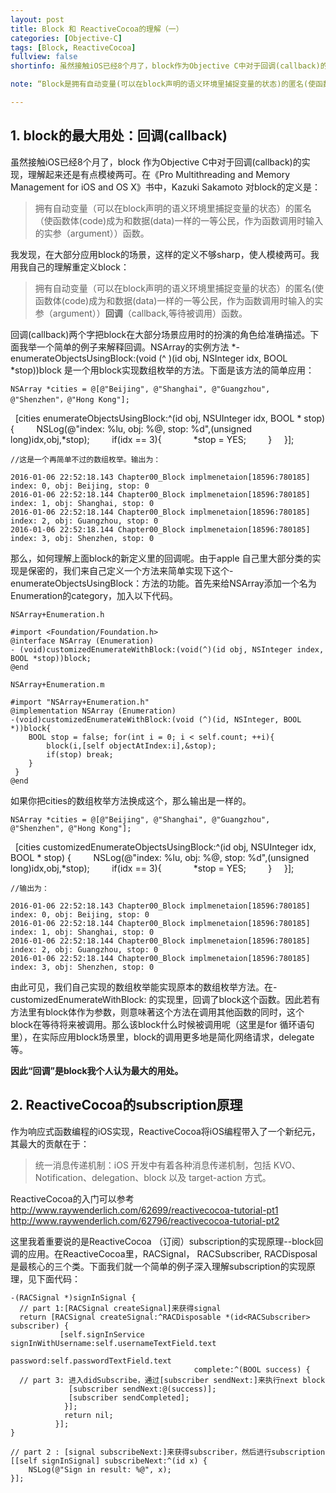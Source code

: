 ```yaml
---
layout: post
title: Block 和 ReactiveCocoa的理解（一）
categories: [Objective-C]
tags: [Block, ReactiveCocoa]
fullview: false
shortinfo: 虽然接触iOS已经8个月了，block作为Objective C中对于回调(callback)的实现，理解起来还是有点模棱两可.在《Pro Multithreading and Memory Management for iOS and OS X》书中，Kazuki Sakamoto 对block的定义. 虽然接触iOS已经8个月了，block 作为Objective C中对于回调(callback)的实现，理解起来还是有点模棱两可.在《Pro Multithreading and Memory Management for iOS and OS X》书中，Kazuki Sakamoto 对block的定义

note: “Block是拥有自动变量(可以在block声明的语义环境里捕捉变量的状态)的匿名(使函数体(code)成为和数据(data)一样的一等公民，作为函数调用时输入的实参(argument))回调函数。”

---
```


## 1. block的最大用处：回调(callback)

虽然接触iOS已经8个月了，block 作为Objective C中对于回调(callback)的实现，理解起来还是有点模棱两可。在《Pro Multithreading and Memory Management for iOS and OS X》书中，Kazuki Sakamoto 对block的定义是：

>拥有自动变量（可以在block声明的语义环境里捕捉变量的状态）的匿名（使函数体(code)成为和数据(data)一样的一等公民，作为函数调用时输入的实参（argument））函数。

我发现，在大部分应用block的场景，这样的定义不够sharp，使人模棱两可。我用我自己的理解重定义block：
>拥有自动变量（可以在block声明的语义环境里捕捉变量的状态）的匿名(使函数体(code)成为和数据(data)一样的一等公民，作为函数调用时输入的实参（argument））**回调**（callback,等待被调用）函数。 

回调(callback)两个字把block在大部分场景应用时的扮演的角色给准确描述。下面我举一个简单的例子来解释回调。NSArray的实例方法 *- enumerateObjectsUsingBlock:(void (^ )(id obj, NSInteger idx, BOOL *stop))block 是一个用block实现数组枚举的方法。下面是该方法的简单应用：

    NSArray *cities = @[@"Beijing", @"Shanghai", @"Guangzhou", @"Shenzhen"，@"Hong Kong"];
    [cities enumerateObjectsUsingBlock:^(id obj, NSUInteger idx, BOOL * stop) {
        NSLog(@"index: %lu, obj: %@, stop: %d",(unsigned long)idx,obj,*stop);
        if(idx == 3){
            *stop = YES;
        }
    }];

    //这是一个再简单不过的数组枚举。输出为：

    2016-01-06 22:52:18.143 Chapter00_Block implmenetaion[18596:780185] index: 0, obj: Beijing, stop: 0
    2016-01-06 22:52:18.144 Chapter00_Block implmenetaion[18596:780185] index: 1, obj: Shanghai, stop: 0
    2016-01-06 22:52:18.144 Chapter00_Block implmenetaion[18596:780185] index: 2, obj: Guangzhou, stop: 0
    2016-01-06 22:52:18.144 Chapter00_Block implmenetaion[18596:780185] index: 3, obj: Shenzhen, stop: 0

那么，如何理解上面block的新定义里的回调呢。由于apple 自己里大部分类的实现是保密的，我们来自己定义一个方法来简单实现下这个- enumerateObjectsUsingBlock：方法的功能。首先来给NSArray添加一个名为Enumeration的category，加入以下代码。

    NSArray+Enumeration.h

    #import <Foundation/Foundation.h>
    @interface NSArray (Enumeration)
    - (void)customizedEnumerateWithBlock:(void(^)(id obj, NSInteger index, BOOL *stop))block;
    @end

    NSArray+Enumeration.m

    #import "NSArray+Enumeration.h"
    @implementation NSArray (Enumeration)
    -(void)customizedEnumerateWithBlock:(void (^)(id, NSInteger, BOOL *))block{
        BOOL stop = false; for(int i = 0; i < self.count; ++i){
            block(i,[self objectAtIndex:i],&stop);
            if(stop) break;
        }
     }  
    @end

如果你把cities的数组枚举方法换成这个，那么输出是一样的。

    NSArray *cities = @[@"Beijing", @"Shanghai", @"Guangzhou", @"Shenzhen", @"Hong Kong"];
    [cities customizedEnumerateObjectsUsingBlock:^(id obj, NSUInteger idx, BOOL * stop) {
        NSLog(@"index: %lu, obj: %@, stop: %d",(unsigned long)idx,obj,*stop);
        if(idx == 3){
            *stop = YES;
        }
    }];

    //输出为：

    2016-01-06 22:52:18.143 Chapter00_Block implmenetaion[18596:780185] index: 0, obj: Beijing, stop: 0
    2016-01-06 22:52:18.144 Chapter00_Block implmenetaion[18596:780185] index: 1, obj: Shanghai, stop: 0
    2016-01-06 22:52:18.144 Chapter00_Block implmenetaion[18596:780185] index: 2, obj: Guangzhou, stop: 0
    2016-01-06 22:52:18.144 Chapter00_Block implmenetaion[18596:780185] index: 3, obj: Shenzhen, stop: 0

由此可见，我们自己实现的数组枚举能实现原本的数组枚举方法。在- customizedEnumerateWithBlock: 的实现里，回调了block这个函数。因此若有方法里有block体作为参数，则意味著这个方法在调用其他函数的同时，这个block在等待将来被调用。那么该block什么时候被调用呢（这里是for 循环语句里），在实际应用block场景里，block的调用更多地是简化网络请求，delegate等。

**因此“回调”是block我个人认为最大的用处。**

## 2. ReactiveCocoa的subscription原理

作为响应式函数编程的iOS实现，ReactiveCocoa将iOS编程带入了一个新纪元，其最大的贡献在于：
>统一消息传递机制：iOS 开发中有着各种消息传递机制，包括 KVO、Notification、delegation、block 以及 target-action 方式。

ReactiveCocoa的入门可以参考
 http://www.raywenderlich.com/62699/reactivecocoa-tutorial-pt1
http://www.raywenderlich.com/62796/reactivecocoa-tutorial-pt2

这里我着重要说的是ReactiveCocoa （订阅）subscription的实现原理--block回调的应用。在ReactiveCocoa里，RACSignal， RACSubscriber, RACDisposal 是最核心的三个类。下面我们就一个简单的例子深入理解subscription的实现原理，见下面代码：

    -(RACSignal *)signInSignal {
      // part 1:[RACSignal createSignal]来获得signal
      return [RACSignal createSignal:^RACDisposable *(id<RACSubscriber> subscriber) {
               [self.signInService signInWithUsername:self.usernameTextField.text
                                             password:self.passwordTextField.text
                                             complete:^(BOOL success) {
      // part 3: 进入didSubscribe，通过[subscriber sendNext:]来执行next block
                 [subscriber sendNext:@(success)];
                 [subscriber sendCompleted];
                }];
                return nil;
              }];
    }

    // part 2 : [signal subscribeNext:]来获得subscriber，然后进行subscription
    [[self signInSignal] subscribeNext:^(id x) {
        NSLog(@"Sign in result: %@", x);
    }];
